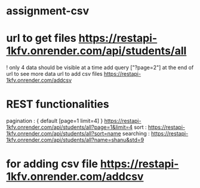 # assignment-csv
#  url to get files https://restapi-1kfv.onrender.com/api/students/all
! only 4 data should be visible at a time add  query ["?page=2"] at the end of url to see more data
 url to add csv files https://restapi-1kfv.onrender.com/addcsv

# REST functionalities

 pagination : { default [page=1 limit=4] } https://restapi-1kfv.onrender.com/api/students/all?page=1&limit=4
 sort :  https://restapi-1kfv.onrender.com/api/students/all?sort=name
 searching :  https://restapi-1kfv.onrender.com/api/students/all?name=shanu&std=9

# for adding csv file  https://restapi-1kfv.onrender.com/addcsv
